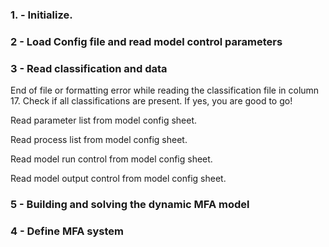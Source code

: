 ### 1. - Initialize.

### 2 - Load Config file and read model control parameters

### 3 - Read classification and data

End of file or formatting error while reading the classification file in column 17. Check if all classifications are present. If yes, you are good to go!

Read parameter list from model config sheet.

Read process list from model config sheet.

Read model run control from model config sheet.

Read model output control from model config sheet.

### 5 - Building and solving the dynamic MFA model

### 4 - Define MFA system

